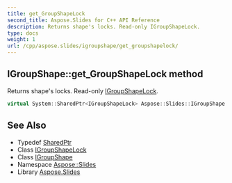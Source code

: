 ```yaml
---
title: get_GroupShapeLock
second_title: Aspose.Slides for C++ API Reference
description: Returns shape's locks. Read-only IGroupShapeLock.
type: docs
weight: 1
url: /cpp/aspose.slides/igroupshape/get_groupshapelock/
---
```

## IGroupShape::get_GroupShapeLock method


Returns shape's locks. Read-only [IGroupShapeLock](../../igroupshapelock/).

```cpp
virtual System::SharedPtr<IGroupShapeLock> Aspose::Slides::IGroupShape::get_GroupShapeLock()=0
```

## See Also

* Typedef [SharedPtr](../../../system/sharedptr/)
* Class [IGroupShapeLock](../../igroupshapelock/)
* Class [IGroupShape](../)
* Namespace [Aspose::Slides](../../)
* Library [Aspose.Slides](../../../)
